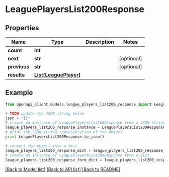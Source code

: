 # LeaguePlayersList200Response


## Properties
Name | Type | Description | Notes
------------ | ------------- | ------------- | -------------
**count** | **int** |  | 
**next** | **str** |  | [optional] 
**previous** | **str** |  | [optional] 
**results** | [**List[LeaguePlayer]**](LeaguePlayer.md) |  | 

## Example

```python
from openapi_client.models.league_players_list200_response import LeaguePlayersList200Response

# TODO update the JSON string below
json = "{}"
# create an instance of LeaguePlayersList200Response from a JSON string
league_players_list200_response_instance = LeaguePlayersList200Response.from_json(json)
# print the JSON string representation of the object
print LeaguePlayersList200Response.to_json()

# convert the object into a dict
league_players_list200_response_dict = league_players_list200_response_instance.to_dict()
# create an instance of LeaguePlayersList200Response from a dict
league_players_list200_response_form_dict = league_players_list200_response.from_dict(league_players_list200_response_dict)
```
[[Back to Model list]](../README.md#documentation-for-models) [[Back to API list]](../README.md#documentation-for-api-endpoints) [[Back to README]](../README.md)


